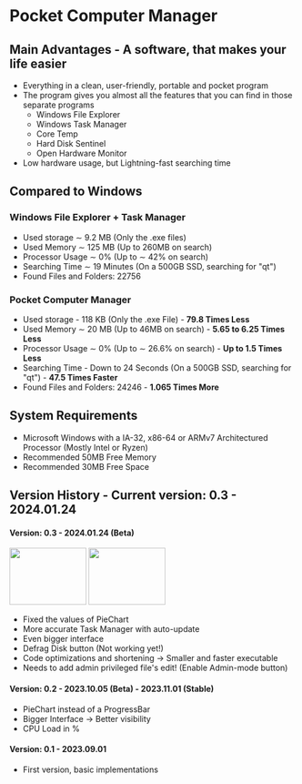 # Pocket Computer Manager
## Main Advantages - A software, that makes your life easier
- Everything in a clean, user-friendly, portable and pocket program
- The program gives you almost all the features that you can find in those separate programs
  - Windows File Explorer
  - Windows Task Manager
  - Core Temp
  - Hard Disk Sentinel
  - Open Hardware Monitor
- Low hardware usage, but Lightning-fast searching time
## Compared to Windows
### Windows File Explorer + Task Manager
- Used storage ∼ 9.2 MB (Only the .exe files)
- Used Memory  ∼ 125 MB (Up to 260MB on search)
- Processor Usage ∼ 0% (Up to ∼ 42% on search)
- Searching Time ∼ 19 Minutes (On a 500GB SSD, searching for "qt")
- Found Files and Folders: 22756
### Pocket Computer Manager
- Used storage - 118 KB (Only the .exe File) - **79.8 Times Less**
- Used Memory  ∼ 20 MB (Up to 46MB on search) - **5.65 to 6.25 Times Less**
- Processor Usage ∼ 0% (Up to ∼ 26.6% on search) - **Up to 1.5 Times Less**
- Searching Time - Down to 24 Seconds (On a 500GB SSD, searching for "qt") - **47.5 Times Faster**
- Found Files and Folders: 24246 - **1.065 Times More**
## System Requirements
- Microsoft Windows with a IA-32, x86-64 or ARMv7 Architectured Processor (Mostly Intel or Ryzen)
- Recommended 50MB Free Memory
- Recommended 30MB Free Space
## Version History - Current version: 0.3 - 2024.01.24
#### Version: 0.3 - 2024.01.24 (Beta)
<img src="https://cdn.discordapp.com/attachments/1206203169206439946/1206203169495842856/disks.png?ex=65db273d&is=65c8b23d&hm=995b98cd37ff7d9e190d897f71829286961442030b059d41ca7ac6ad0e65be0b&" width="135" height="100"/></img>
<img src="https://cdn.discordapp.com/attachments/1206203169206439946/1206203169772929064/usage.png?ex=65db273d&is=65c8b23d&hm=f2193d831c4f27cbb6cdd19f72b81b1ad24b372b778895d675e2b801f5b93819&" width="135" height="100"/></img>
- Fixed the values of PieChart
- More accurate Task Manager with auto-update
- Even bigger interface
- Defrag Disk button (Not working yet!)
- Code optimizations and shortening → Smaller and faster executable
- Needs to add admin privileged file's edit! (Enable Admin-mode button)
#### Version: 0.2 - 2023.10.05 (Beta) - 2023.11.01 (Stable)
- PieChart instead of a ProgressBar
- Bigger Interface → Better visibility
- CPU Load in %
#### Version: 0.1 - 2023.09.01
- First version, basic implementations
